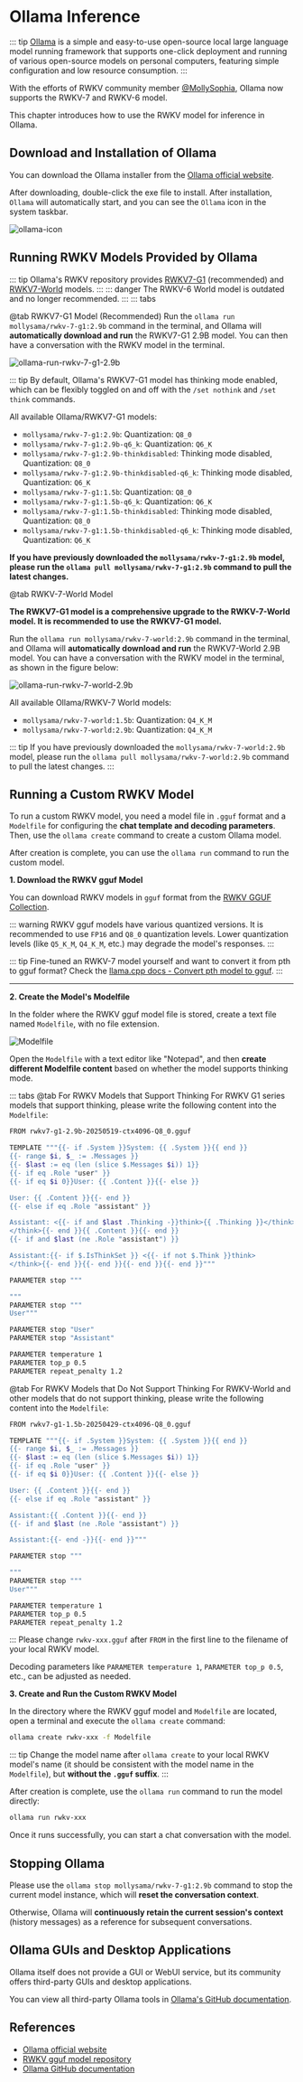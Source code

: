 # Ollama Inference

::: tip
[Ollama](https://github.com/ollama) is a simple and easy-to-use open-source local large language model running framework that supports one-click deployment and running of various open-source models on personal computers, featuring simple configuration and low resource consumption.
:::

With the efforts of RWKV community member [@MollySophia](https://github.com/MollySophia), Ollama now supports the RWKV-7 and RWKV-6 model.

This chapter introduces how to use the RWKV model for inference in Ollama.

## Download and Installation of Ollama

You can download the Ollama installer from the [Ollama official website](https://ollama.com/).

After downloading, double-click the exe file to install. After installation, `Ollama` will automatically start, and you can see the `Ollama` icon in the system taskbar.

![ollama-icon](./imgs/ollama-icon.png)

## Running RWKV Models Provided by Ollama

::: tip
Ollama's RWKV repository provides [RWKV7-G1](https://ollama.com/mollysama/rwkv-7-g1) (recommended) and [RWKV7-World](https://ollama.com/mollysama/rwkv-7-world) models.
:::
::: danger
The RWKV-6 World model is outdated and no longer recommended.
:::
::: tabs

@tab RWKV7-G1 Model (Recommended)
Run the `ollama run mollysama/rwkv-7-g1:2.9b` command in the terminal, and Ollama will **automatically download and run** the RWKV7-G1 2.9B model. You can then have a conversation with the RWKV model in the terminal.

![ollama-run-rwkv-7-g1-2.9b](./imgs/ollama-run-rwkv-7-g1-2.9b.png)

::: tip
By default, Ollama's RWKV7-G1 model has thinking mode enabled, which can be flexibly toggled on and off with the `/set nothink` and `/set think` commands.

All available Ollama/RWKV7-G1 models:

- `mollysama/rwkv-7-g1:2.9b`: Quantization: `Q8_0`
- `mollysama/rwkv-7-g1:2.9b-q6_k`: Quantization: `Q6_K`
- `mollysama/rwkv-7-g1:2.9b-thinkdisabled`: Thinking mode disabled, Quantization: `Q8_0`
- `mollysama/rwkv-7-g1:2.9b-thinkdisabled-q6_k`: Thinking mode disabled, Quantization: `Q6_K`
- `mollysama/rwkv-7-g1:1.5b`: Quantization: `Q8_0`
- `mollysama/rwkv-7-g1:1.5b-q6_k`: Quantization: `Q6_K`
- `mollysama/rwkv-7-g1:1.5b-thinkdisabled`: Thinking mode disabled, Quantization: `Q8_0`
- `mollysama/rwkv-7-g1:1.5b-thinkdisabled-q6_k`: Thinking mode disabled, Quantization: `Q6_K`


**If you have previously downloaded the `mollysama/rwkv-7-g1:2.9b` model, please run the `ollama pull mollysama/rwkv-7-g1:2.9b` command to pull the latest changes.**

@tab RWKV-7-World Model

**The RWKV7-G1 model is a comprehensive upgrade to the RWKV-7-World model. It is recommended to use the RWKV7-G1 model.**

Run the `ollama run mollysama/rwkv-7-world:2.9b` command in the terminal, and Ollama will **automatically download and run** the RWKV7-World 2.9B model. You can have a conversation with the RWKV model in the terminal, as shown in the figure below:

![ollama-run-rwkv-7-world-2.9b](./imgs/ollama-run-rwkv-7-world-2.9b.png)

All available Ollama/RWKV-7 World models:

- `mollysama/rwkv-7-world:1.5b`: Quantization: `Q4_K_M`
- `mollysama/rwkv-7-world:2.9b`: Quantization: `Q4_K_M`

::: tip
If you have previously downloaded the `mollysama/rwkv-7-world:2.9b` model, please run the `ollama pull mollysama/rwkv-7-world:2.9b` command to pull the latest changes.
:::

## Running a Custom RWKV Model

To run a custom RWKV model, you need a model file in `.gguf` format and a `Modelfile` for configuring the **chat template and decoding parameters**. Then, use the `ollama create` command to create a custom Ollama model.

After creation is complete, you can use the `ollama run` command to run the custom model.

**1. Download the RWKV gguf Model**

You can download RWKV models in `gguf` format from the [RWKV GGUF Collection](https://huggingface.co/zhiyuan8/models).

::: warning
RWKV gguf models have various quantized versions. It is recommended to use `FP16` and `Q8_0` quantization levels. Lower quantization levels (like `Q5_K_M`, `Q4_K_M`, etc.) may degrade the model's responses.
:::

::: tip
Fine-tuned an RWKV-7 model yourself and want to convert it from pth to gguf format? Check the [llama.cpp docs - Convert pth model to gguf](../llamacpp#get-gguf-models).
:::

---

**2. Create the Model's Modelfile**

In the folder where the RWKV gguf model file is stored, create a text file named `Modelfile`, with no file extension.

![Modelfile](./imgs/ollama-Modelfile.png)

Open the `Modelfile` with a text editor like "Notepad", and then **create different Modelfile content** based on whether the model supports thinking mode.

::: tabs
@tab For RWKV Models that Support Thinking
For RWKV G1 series models that support thinking, please write the following content into the `Modelfile`:

```bash
FROM rwkv7-g1-2.9b-20250519-ctx4096-Q8_0.gguf

TEMPLATE """{{- if .System }}System: {{ .System }}{{ end }}
{{- range $i, $_ := .Messages }}
{{- $last := eq (len (slice $.Messages $i)) 1}}
{{- if eq .Role "user" }}
{{- if eq $i 0}}User: {{ .Content }}{{- else }}

User: {{ .Content }}{{- end }}
{{- else if eq .Role "assistant" }}

Assistant: <{{- if and $last .Thinking -}}think>{{ .Thinking }}</think>{{- else }}think>
</think>{{- end }}{{ .Content }}{{- end }}
{{- if and $last (ne .Role "assistant") }}

Assistant:{{- if $.IsThinkSet }} <{{- if not $.Think }}think>
</think>{{- end }}{{- end }}{{- end }}{{- end }}"""

PARAMETER stop """

"""
PARAMETER stop """
User"""

PARAMETER stop "User"
PARAMETER stop "Assistant"

PARAMETER temperature 1
PARAMETER top_p 0.5
PARAMETER repeat_penalty 1.2
```

@tab For RWKV Models that Do Not Support Thinking
For RWKV-World and other models that do not support thinking, please write the following content into the `Modelfile`:

```bash
FROM rwkv7-g1-1.5b-20250429-ctx4096-Q8_0.gguf

TEMPLATE """{{- if .System }}System: {{ .System }}{{ end }}
{{- range $i, $_ := .Messages }}
{{- $last := eq (len (slice $.Messages $i)) 1}}
{{- if eq .Role "user" }}
{{- if eq $i 0}}User: {{ .Content }}{{- else }}

User: {{ .Content }}{{- end }}
{{- else if eq .Role "assistant" }}

Assistant:{{ .Content }}{{- end }}
{{- if and $last (ne .Role "assistant") }}

Assistant:{{- end -}}{{- end }}"""

PARAMETER stop """

"""
PARAMETER stop """
User"""

PARAMETER temperature 1
PARAMETER top_p 0.5
PARAMETER repeat_penalty 1.2
```

:::
Please change `rwkv-xxx.gguf` after `FROM` in the first line to the filename of your local RWKV model.

Decoding parameters like `PARAMETER temperature 1`, `PARAMETER top_p 0.5`, etc., can be adjusted as needed.

**3. Create and Run the Custom RWKV Model**

In the directory where the RWKV gguf model and `Modelfile` are located, open a terminal and execute the `ollama create` command:

``` bash
ollama create rwkv-xxx -f Modelfile
```

::: tip
Change the model name after `ollama create` to your local RWKV model's name (it should be consistent with the model name in the `Modelfile`), but **without the `.gguf` suffix**.
:::

After creation is complete, use the `ollama run` command to run the model directly:

``` bash
ollama run rwkv-xxx
```

Once it runs successfully, you can start a chat conversation with the model.

## Stopping Ollama

Please use the `ollama stop mollysama/rwkv-7-g1:2.9b` command to stop the current model instance, which will **reset the conversation context**.

Otherwise, Ollama will **continuously retain the current session's context** (history messages) as a reference for subsequent conversations.

## Ollama GUIs and Desktop Applications

Ollama itself does not provide a GUI or WebUI service, but its community offers third-party GUIs and desktop applications.

You can view all third-party Ollama tools in [Ollama's GitHub documentation](https://github.com/ollama/ollama?tab=readme-ov-file#web--desktop).

## References

- [Ollama official website](https://ollama.com/)
- [RWKV gguf model repository](https://huggingface.co/latestissue)
- [Ollama GitHub documentation](https://github.com/ollama/ollama?tab=readme-ov-file#web--desktop)